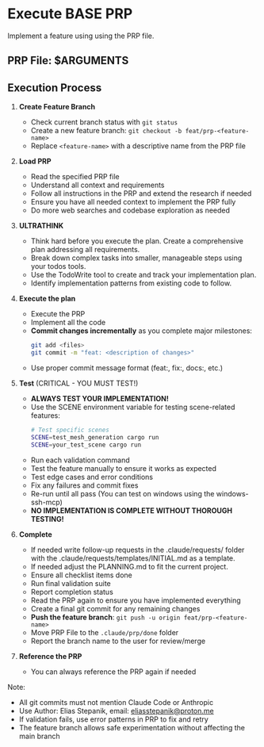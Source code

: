 # Execute BASE PRP

Implement a feature using using the PRP file.

## PRP File: $ARGUMENTS

## Execution Process

1. **Create Feature Branch**
   - Check current branch status with `git status`
   - Create a new feature branch: `git checkout -b feat/prp-<feature-name>`
   - Replace `<feature-name>` with a descriptive name from the PRP file

2. **Load PRP**
   - Read the specified PRP file
   - Understand all context and requirements
   - Follow all instructions in the PRP and extend the research if needed
   - Ensure you have all needed context to implement the PRP fully
   - Do more web searches and codebase exploration as needed

3. **ULTRATHINK**
   - Think hard before you execute the plan. Create a comprehensive plan addressing all requirements.
   - Break down complex tasks into smaller, manageable steps using your todos tools.
   - Use the TodoWrite tool to create and track your implementation plan.
   - Identify implementation patterns from existing code to follow.

4. **Execute the plan**
   - Execute the PRP
   - Implement all the code
   - **Commit changes incrementally** as you complete major milestones:
     ```bash
     git add <files>
     git commit -m "feat: <description of changes>"
     ```
   - Use proper commit message format (feat:, fix:, docs:, etc.)

5. **Test** (CRITICAL - YOU MUST TEST!)
   - **ALWAYS TEST YOUR IMPLEMENTATION!**
   - Use the SCENE environment variable for testing scene-related features:
     ```bash
     # Test specific scenes
     SCENE=test_mesh_generation cargo run
     SCENE=your_test_scene cargo run
     ```
   - Run each validation command
   - Test the feature manually to ensure it works as expected
   - Test edge cases and error conditions
   - Fix any failures and commit fixes
   - Re-run until all pass (You can test on windows using the windows-ssh-mcp)
   - **NO IMPLEMENTATION IS COMPLETE WITHOUT THOROUGH TESTING!**

6. **Complete**
   - If needed write follow-up requests in the .claude/requests/ folder with the .claude/requests/templates/INITIAL.md as a template.
   - If needed adjust the PLANNING.md to fit the current project.
   - Ensure all checklist items done
   - Run final validation suite
   - Report completion status
   - Read the PRP again to ensure you have implemented everything
   - Create a final git commit for any remaining changes
   - **Push the feature branch**: `git push -u origin feat/prp-<feature-name>`
   - Move PRP File to the `.claude/prp/done` folder
   - Report the branch name to the user for review/merge

7. **Reference the PRP**
   - You can always reference the PRP again if needed

Note: 
- All git commits must not mention Claude Code or Anthropic
- Use Author: Elias Stepanik, email: eliasstepanik@proton.me
- If validation fails, use error patterns in PRP to fix and retry
- The feature branch allows safe experimentation without affecting the main branch